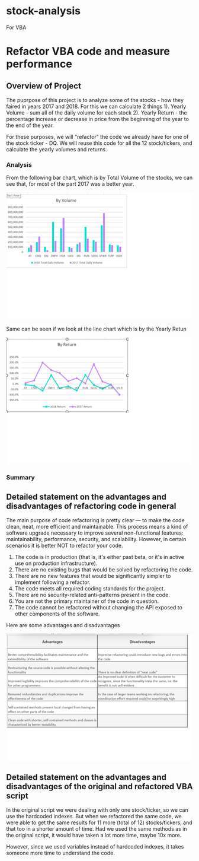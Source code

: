 # stock-analysis
For VBA

# Refactor VBA code and measure performance

## Overview of Project

The puprpose of this project is to analyze some of the stocks - how they faired in years 2017 and 2018. For this we can calculate 2 things
1). Yearly Volume - sum all of the daily volume for each stock
2). Yearly Return - the percentage increase or decrease in price from          	the beginning of the year to the end of the year.

For these purposes, we will "refactor" the code we already have for one of the stock ticker - DQ. We will reuse this code for all the 12 stock/tickers, and calculate the yearly volumes and returns.

### Analysis

From the following bar chart, which is by Total Volume of the stocks, we can see that, for most of the part 2017 was a better year.

![Chart](./By_volume.png)
 
Same can be seen if we look at the line chart which is by the Yearly Retun

![Chart](./By_return.png)

### Summary

## Detailed statement on the advantages and disadvantages of refactoring code in general

The main purpose of code refactoring is pretty clear — to make the code clean, neat, more efficient and maintainable. This process means a kind of software upgrade necessary to improve several non-functional features: maintainability, performance, security, and scalability.
However, in certain scenarios it is better NOT to refactor your code.
1. The code is in production (that is, it's either past beta, or it's in active use on production infrastructure).
2. There are no existing bugs that would be solved by refactoring the code.
3. There are no new features that would be significantly simpler to implement following a refactor.
4. The code meets all required coding standards for the project.
5. There are no security-related anti-patterns present in the code.
6. You are not the primary maintainer of the code in question.
7. The code cannot be refactored without changing the API exposed to other components of the software.

Here are some advantages and disadvantages

![Chart](./adv_disadv_refctor.png)

## Detailed statement on the advantages and disadvantages of the original and refactored VBA script 
  In the original script we were dealing with only one stock/ticker, so we can use the hardcoded indexes. But when we refactored the same code, we were able to 
get the same results for 11 more (total of 12) stocks/tickers, and that too in a shorter amount of time. Had we used the same methods as in the original script, it would have taken a lot more time, maybe 10x more.

However, since we used variables instead of hardcoded indexes, it takes someone more time to understand the code.



